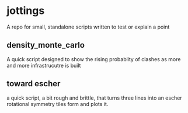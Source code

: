 # jottings
A repo for small, standalone scripts written to test or explain a point


## density_monte_carlo
A quick script designed to show the rising probablity of clashes as more and more infrastrucutre is built


## toward escher
a quick script, a bit rough and brittle, that turns three lines into an escher rotational symmetry tiles form and plots it.
